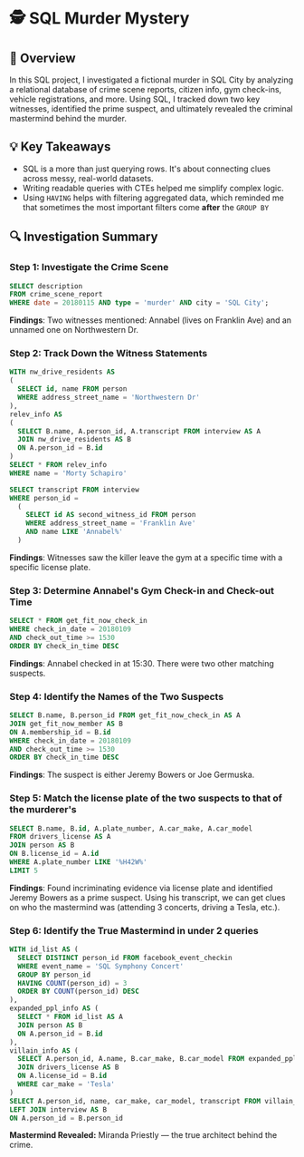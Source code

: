 # 🕵️ SQL Murder Mystery

## 🧩 Overview

In this SQL project, I investigated a fictional murder in SQL City by analyzing a relational database of crime scene reports, citizen info, gym check-ins, vehicle registrations, and more. Using SQL, I tracked down two key witnesses, identified the prime suspect, and ultimately revealed the criminal mastermind behind the murder.

## 💡 Key Takeaways
- SQL is a more than just querying rows. It's about connecting clues across messy, real-world datasets.
- Writing readable queries with CTEs helped me simplify complex logic.
- Using `HAVING` helps with filtering aggregated data, which reminded me that sometimes the most important filters come **after** the `GROUP BY`

## 🔍 Investigation Summary

### Step 1: Investigate the Crime Scene

```SQL
SELECT description
FROM crime_scene_report
WHERE date = 20180115 AND type = 'murder' AND city = 'SQL City';
```
**Findings**: Two witnesses mentioned: Annabel (lives on Franklin Ave) and an unnamed one on Northwestern Dr.

### Step 2: Track Down the Witness Statements
```SQL
WITH nw_drive_residents AS
(
  SELECT id, name FROM person
  WHERE address_street_name = 'Northwestern Dr'
),
relev_info AS
(
  SELECT B.name, A.person_id, A.transcript FROM interview AS A
  JOIN nw_drive_residents AS B
  ON A.person_id = B.id
)
SELECT * FROM relev_info
WHERE name = 'Morty Schapiro'
```
```SQL
SELECT transcript FROM interview
WHERE person_id =
  (
    SELECT id AS second_witness_id FROM person
    WHERE address_street_name = 'Franklin Ave'
    AND name LIKE 'Annabel%'
  )
```
**Findings**: Witnesses saw the killer leave the gym at a specific time with a specific license plate.

### Step 3: Determine Annabel's Gym Check-in and Check-out Time
```SQL
SELECT * FROM get_fit_now_check_in
WHERE check_in_date = 20180109
AND check_out_time >= 1530
ORDER BY check_in_time DESC
```
**Findings**: Annabel checked in at 15:30. There were two other matching suspects.

### Step 4: Identify the Names of the Two Suspects
```SQL
SELECT B.name, B.person_id FROM get_fit_now_check_in AS A
JOIN get_fit_now_member AS B
ON A.membership_id = B.id
WHERE check_in_date = 20180109
AND check_out_time >= 1530
ORDER BY check_in_time DESC
```
**Findings**: The suspect is either Jeremy Bowers or Joe Germuska. 

### Step 5: Match the license plate of the two suspects to that of the murderer's
```SQL
SELECT B.name, B.id, A.plate_number, A.car_make, A.car_model
FROM drivers_license AS A
JOIN person AS B
ON B.license_id = A.id
WHERE A.plate_number LIKE '%H42W%'
LIMIT 5
```
**Findings**: Found incriminating evidence via license plate and identified Jeremy Bowers as a prime suspect. Using his transcript, we can get clues on who the mastermind was (attending 3 concerts, driving a Tesla, etc.).

### Step 6: Identify the True Mastermind in under 2 queries
```SQL
WITH id_list AS (
  SELECT DISTINCT person_id FROM facebook_event_checkin
  WHERE event_name = 'SQL Symphony Concert'
  GROUP BY person_id
  HAVING COUNT(person_id) = 3
  ORDER BY COUNT(person_id) DESC
),
expanded_ppl_info AS (
  SELECT * FROM id_list AS A
  JOIN person AS B
  ON A.person_id = B.id
),
villain_info AS (
  SELECT A.person_id, A.name, B.car_make, B.car_model FROM expanded_ppl_info AS A
  JOIN drivers_license AS B
  ON A.license_id = B.id
  WHERE car_make = 'Tesla'
)
SELECT A.person_id, name, car_make, car_model, transcript FROM villain_info AS A
LEFT JOIN interview AS B
ON A.person_id = B.person_id
```
**Mastermind Revealed:** Miranda Priestly — the true architect behind the crime.
